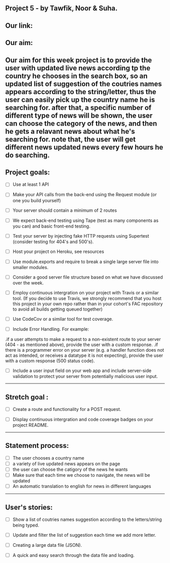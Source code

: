
Project 5 - by Tawfik, Noor & Suha.
---

Our link:
---

Our aim:
---

Our aim for this week project is to provide the user with updated live news according tp the country he chooses in the search box, so an updated list of suggestion of the coutries names appears according to the string/letter, thus the user can easily pick up the country name he is searching for. after that, a specific number of different type of news will be shown, the user can choose the category of the news, and then he gets a relavant news about what he's searching for. note that, the user will get different news updated news every few hours he do searching. 
---
Project goals:
---

- [ ] Use at least 1 API

- [ ] Make your API calls from the back-end using the Request module (or one you build yourself)

- [ ] Your server should contain a minimum of 2 routes

- [ ] We expect back-end testing using Tape (test as many components as you can) and basic front-end testing.

- [ ] Test your server by injecting fake HTTP requests using Supertest (consider testing for 404's and 500's).

- [ ] Host your project on Heroku, see resources

- [ ] Use module.exports and require to break a single large server file into smaller modules.

- [ ] Consider a good server file structure based on what we have discussed over the week.

- [ ] Employ continuous intergration on your project with Travis or a similar tool. (If you decide to use Travis, we strongly recommend that you host this project in your own repo rather than in your cohort's FAC repository to avoid all builds getting queued together)

- [ ] Use CodeCov or a similar tool for test coverage.

- [ ] Include Error Handling. For example:

.if a user attempts to make a request to a non-existent route to your server (404 - as mentioned above), provide the user with a custom response.
.if there is a programmer error on your server (e.g. a handler function does not act as intended, or receives a datatype it is not expecting), provide the user with a custom response (500 status code).
- [ ] Include a user input field on your web app and include server-side validation to protect your server from potentially malicious user input.
---
Stretch goal :
---
- [ ] Create a route and functionality for a POST request.

- [ ] Display continuous intergration and code coverage badges on your project README.
---
Statement process:
---
- [ ] The user chooses a country name
- [ ] a variety of live updated news appears on the page
- [ ] the user can choose the catigory of the news he wants
- [ ] Make sure that each time we choose to navigate, the news will be updated
- [ ] An automatic translation to english for news in different languages
---
User's stories:
---
 - [ ] Show a list of coutries names suggestion according to the letters/string being typed.
 - [ ] Update and filter the list of suggestion each time we add more letter.
 - [ ] Creating a large data file (JSON).
 - [ ] A quick and easy search through the data file and loading.
 
